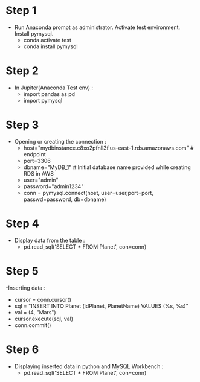 # Step 1
- Run Anaconda prompt as administrator. Activate test environment. Install pymysql.
  - conda activate test
  - conda install pymysql
# Step 2
- In Jupiter(Anaconda Test env) :
  - import pandas as pd
  - import pymysql
# Step 3
- Opening or creating the connection :
  - host="mydbinstance.c8xo2pfnll3f.us-east-1.rds.amazonaws.com" # endpoint
  - port=3306
  - dbname="MyDB_1" # Initial database name provided while creating RDS in AWS
  - user="admin"
  - password="admin1234"
  - conn = pymysql.connect(host, user=user,port=port, passwd=password, db=dbname)
# Step 4
- Display data from the table :
  - pd.read_sql('SELECT * FROM Planet', con=conn)
# Step 5
-Inserting data :
  - cursor = conn.cursor()
  - sql = "INSERT INTO Planet (idPlanet, PlanetName) VALUES (%s, %s)"
  - val = (4, "Mars")
  - cursor.execute(sql, val)
  - conn.commit()
# Step 6
- Displaying inserted data in python and MySQL Workbench :
  - pd.read_sql('SELECT * FROM Planet', con=conn)
